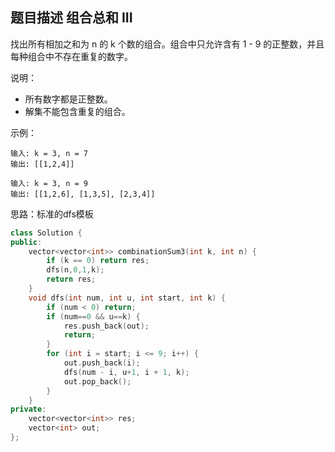 ## 题目描述 组合总和 III


找出所有相加之和为 n 的 k 个数的组合。组合中只允许含有 1 - 9 的正整数，并且每种组合中不存在重复的数字。

说明：

- 所有数字都是正整数。
- 解集不能包含重复的组合。 


示例：
```
输入: k = 3, n = 7
输出: [[1,2,4]]

输入: k = 3, n = 9
输出: [[1,2,6], [1,3,5], [2,3,4]]
```

思路：标准的dfs模板

```c++
class Solution {
public:
    vector<vector<int>> combinationSum3(int k, int n) {
        if (k == 0) return res;
        dfs(n,0,1,k);
        return res;
    }
    void dfs(int num, int u, int start, int k) {
        if (num < 0) return;
        if (num==0 && u==k) {
            res.push_back(out);
            return;
        }
        for (int i = start; i <= 9; i++) {
            out.push_back(i);
            dfs(num - i, u+1, i + 1, k);
            out.pop_back();
        }
    }
private:
    vector<vector<int>> res;
    vector<int> out;
};
```
